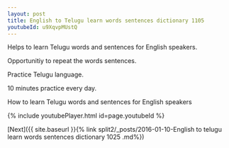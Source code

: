 ```yaml
---
layout: post
title: English to Telugu learn words sentences dictionary 1105 
youtubeId: u9XqvpMUstQ
---
```

 
 
Helps to learn Telugu words and sentences for English speakers.

Opportunitiy to repeat the words sentences. 

Practice Telugu language. 
 
10 minutes practice every day. 
 
How to learn Telugu words and sentences for English speakers 
 
{% include youtubePlayer.html id=page.youtubeId %}
 
 
[Next]({{ site.baseurl }}{% link  split2/_posts/2016-01-10-English to telugu learn words sentences dictionary 1025 .md%})
 

